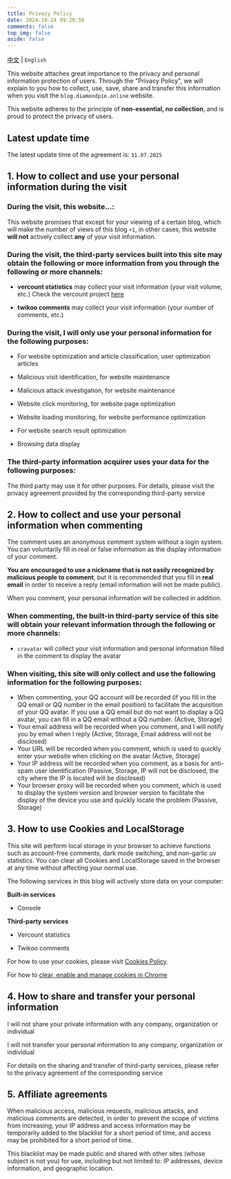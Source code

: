 ```yaml
---
title: Privacy Policy
date: 2024-10-24 09:20:58
comments: false
top_img: false
aside: false
---
```


[中文](/privacy/) | `English`

This website attaches great importance to the privacy and personal information protection of users. Through the "Privacy Policy", we will explain to you how to collect, use, save, share and transfer this information when you visit the `blog.diamondpie.online` website.

This website adheres to the principle of **non-essential, no collection**, and is proud to protect the privacy of users.

## Latest update time

The latest update time of the agreement is: `31.07.2025`

## 1. How to collect and use your personal information during the visit

### During the visit, this website...:

This website promises that except for your viewing of a certain blog, which will make the number of views of this blog `+1`, in other cases, this website **will not** actively collect **any** of your visit information.

### During the visit, the third-party services built into this site may obtain the following or more information from you through the following or more channels:

- **vercount statistics** may collect your visit information (your visit volume, etc.)
  Check the vercount project [here](https://www.vercount.one/)

- **twikoo comments** may collect your visit information (your number of comments, etc.)

### During the visit, I will only use your personal information for the following purposes:

- For website optimization and article classification, user optimization articles

- Malicious visit identification, for website maintenance

- Malicious attack investigation, for website maintenance

- Website click monitoring, for website page optimization

- Website loading monitoring, for website performance optimization
- For website search result optimization
- Browsing data display

### The third-party information acquirer uses your data for the following purposes:

The third party may use it for other purposes. For details, please visit the privacy agreement provided by the corresponding third-party service

## 2. How to collect and use your personal information when commenting

The comment uses an anonymous comment system without a login system. You can voluntarily fill in real or false information as the display information of your comment.

**You are encouraged to use a nickname that is not easily recognized by malicious people to comment**, but it is recommended that you fill in **real email** in order to receive a reply (email information will not be made public).

When you comment, your personal information will be collected in addition.

### When commenting, the built-in third-party service of this site will obtain your relevant information through the following or more channels:

- `cravatar` will collect your visit information and personal information filled in the comment to display the avatar

### When visiting, this site will only collect and use the following information for the following purposes:

- When commenting, your QQ account will be recorded (if you fill in the QQ email or QQ number in the email position) to facilitate the acquisition of your QQ avatar. If you use a QQ email but do not want to display a QQ avatar, you can fill in a QQ email without a QQ number. (Active, Storage)
- Your email address will be recorded when you comment, and I will notify you by email when I reply (Active, Storage, Email address will not be disclosed)
- Your URL will be recorded when you comment, which is used to quickly enter your website when clicking on the avatar (Active, Storage)
- Your IP address will be recorded when you comment, as a basis for anti-spam user identification (Passive, Storage, IP will not be disclosed, the city where the IP is located will be disclosed)
- Your browser proxy will be recorded when you comment, which is used to display the system version and browser version to facilitate the display of the device you use and quickly locate the problem (Passive, Storage)

## 3. How to use Cookies and LocalStorage

This site will perform local storage in your browser to achieve functions such as account-free comments, dark mode switching, and non-garlic uv statistics. You can clear all Cookies and LocalStorage saved in the browser at any time without affecting your normal use.

The following services in this blog will actively store data on your computer:

**Built-in services**

- Console

**Third-party services**

- Vercount statistics

- Twikoo comments

For how to use your cookies, please visit [Cookies Policy](/cookies/en).

For how to [clear, enable and manage cookies in Chrome](https://support.google.com/chrome/answer/95647?co=GENIE.Platform=Desktop&hl=en-US)

## 4. How to share and transfer your personal information

I will not share your private information with any company, organization or individual

I will not transfer your personal information to any company, organization or individual

For details on the sharing and transfer of third-party services, please refer to the privacy agreement of the corresponding service

## 5. Affiliate agreements

When malicious access, malicious requests, malicious attacks, and malicious comments are detected, in order to prevent the scope of victims from increasing, your IP address and access information may be temporarily added to the blacklist for a short period of time, and access may be prohibited for a short period of time.

This blacklist may be made public and shared with other sites (whose subject is not you) for use, including but not limited to: IP addresses, device information, and geographic location.